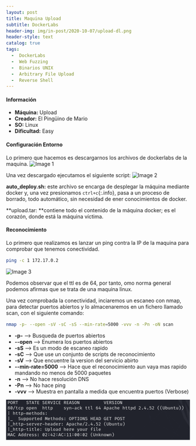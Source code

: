 ```yaml
---
layout: post
title: Maquina Upload
subtitle: DockerLabs
header-img: img/in-post/2020-10-07/upload-dl.png
header-style: text
catalog: true
tags:
  -  DockerLabs
  -  Web Fuzzing
  -  Binarios UNIX
  -  Arbitrary File Upload
  -  Reverse Shell
---
```


#### **Información**
- **Máquina:** Upload
- **Creador:** El Pingüino de Mario
- **SO:** Linux
- **Dificultad:** Easy

#### **Configuración Entorno**
Lo primero que hacemos es descargarnos los archivos de dockerlabs de la maquina.
![Image 1](https://aanton94.github.io/blog/img/Upload/Img1.png)

Una vez descargado ejecutamos el siguiente script:
![Image 2](https://aanton94.github.io/blog/img/Upload/Img2.png)

**auto_deploy.sh:** este archivo se encarga de desplegar la máquina mediante docker y,
una vez presionamos `ctrl+c`{:.info}, pasa a un proceso de borrado, todo automático, sin necesidad de ener conocimientos de docker.

**upload.tar: **contiene todo el contenido de la máquina docker; es el corazón, donde está la máquina víctima.

#### **Reconocimiento**
Lo primero que realizamos es lanzar un ping contra la IP de la maquina para comprobar que tenemos conectividad.
```bash
ping -c 1 172.17.0.2
```
![Image 3](https://aanton94.github.io/blog/img/Upload/Img3.png)

Podemos observar que el ttl es de 64, por tanto, omo norma general podemos afirmas que se trata de una maquina linux.

Una vez comprobada la conectividad, inciaremos un escaneo con nmap, para detectar puertos abiertos y lo almacenaremos en un fichero llamado scan, con el siguiente comando:

```bash
nmap -p- --open -sV -sC -sS --min-rate=5000 -vvv -n -Pn -oN scan
```
- **-p-** --> Busqueda de puertos abiertos
- **--open** --> Enumera los puertos abiertos
- **-sS** --> Es un modo de escaneo rapido
- **-sC** --> Que use un conjunto de scripts de reconocimiento
- **-sV** --> Que encuentre la version del servicio abirto
- **--min-rate=5000** --> Hace que el reconocimiento aun vaya mas rapido mandando no menos de 5000 paquetes
- **-n** --> No hace resolución DNS
- **-Pn** --> No hace ping
- **-vvv** --> Muestra en pantalla a medida que encuentra puertos (Verbose)

![Image 4](/img/Upload/Img4.png)
